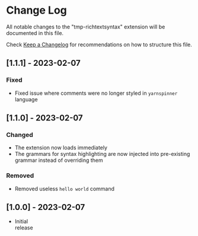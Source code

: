 # Change Log

All notable changes to the "tmp-richtextsyntax" extension will be documented in this file.

Check [Keep a Changelog](http://keepachangelog.com/) for recommendations on how to structure this file.

## [1.1.1] - 2023-02-07

### Fixed
- Fixed issue where comments were no longer styled in `yarnspinner` language

## [1.1.0] - 2023-02-07

### Changed
- The extension now loads immediately
- The grammars for syntax highlighting are now injected into pre-existing grammar instead of overriding them

### Removed
- Removed useless `hello world` command

## [1.0.0] - 2023-02-07

- Initial <br>release